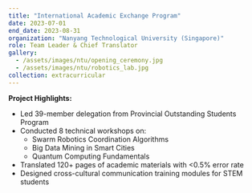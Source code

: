 ```yaml
---
title: "International Academic Exchange Program"
date: 2023-07-01
end_date: 2023-08-31
organization: "Nanyang Technological University (Singapore)"
role: Team Leader & Chief Translator
gallery:
  - /assets/images/ntu/opening_ceremony.jpg
  - /assets/images/ntu/robotics_lab.jpg
collection: extracurricular
---
```


**Project Highlights:**
- Led 39-member delegation from Provincial Outstanding Students Program
- Conducted 8 technical workshops on:
  - Swarm Robotics Coordination Algorithms
  - Big Data Mining in Smart Cities
  - Quantum Computing Fundamentals
- Translated 120+ pages of academic materials with <0.5% error rate
- Designed cross-cultural communication training modules for STEM students
